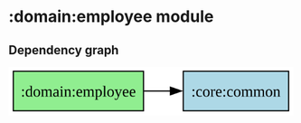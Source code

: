 ﻿# :domain:employee module
## Dependency graph
![:domain:employee](../../docs/images/graphs/dep_graph__domain_employee.svg)
